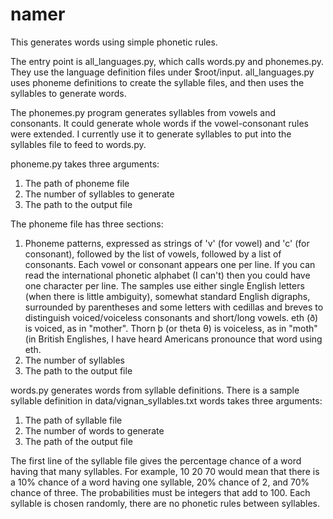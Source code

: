 # namer
This generates words using simple phonetic rules.

The entry point is all_languages.py, which calls words.py and phonemes.py.
They use the language definition files under $root/input. 
all_languages.py uses phoneme definitions to create the syllable files, 
and then uses the syllables to generate words.

The phonemes.py program generates syllables from vowels
and consonants. It could generate whole words if the 
vowel-consonant rules were extended. I currently use it
to generate syllables to put into the syllables file to feed
to words.py.

phoneme.py takes three arguments:
  1. The path of phoneme file
  2. The number of syllables to generate
  3. The path to the output file
  
The phoneme file has three sections:
  1. Phoneme patterns, expressed as strings of 'v' (for vowel) and 'c' (for consonant),
  followed by the list of vowels, followed by a list of consonants. Each vowel or consonant
  appears one per line. If you can read the international phonetic
  alphabet (I can't) then you could have one character per line.
  The samples use either single English letters (when there is little
  ambiguity), somewhat standard English digraphs, surrounded by parentheses
  and some letters with cedillas and breves to distinguish voiced/voiceless
  consonants and short/long vowels. eth (ð) is voiced, as in "mother".
  Thorn þ (or theta θ) is voiceless, as in "moth" (in British Englishes, I have heard Americans pronounce
  that word using eth.
  2. The number of syllables
  3. The path to the output file


words.py generates words from syllable definitions. There is a
sample syllable definition in data/vignan_syllables.txt
words takes three arguments:
  1. The path of syllable file
  2. The number of words to generate
  3. The path of the output file
  
The first line of the syllable file gives the percentage chance
of a word having that many syllables. For example,
  10 20 70
would mean that there is a 10% chance of a word having one
syllable, 20% chance of 2, and 70% chance of three. The 
probabilities must be integers that add to 100. Each syllable
is chosen randomly, there are no phonetic rules between 
syllables.